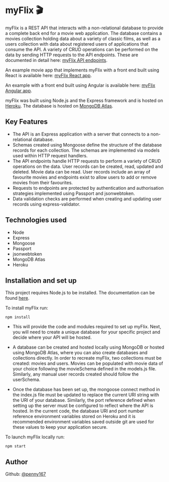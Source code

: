 # myFlix 🎬

myFlix is a REST API that interacts with a non-relational database to provide a complete back end for a movie web application. The database contains a movies collection holding data about a variety of classic films, as well as a users collection with data about registered users of applications that consume the API. A variety of CRUD operations can be performed on the data by sending HTTP requests to the API endpoints. These are documented in detail here: [myFlix API endpoints](https://intense-depths-38257.herokuapp.com/documentation.html).

An example movie app that implements myFlix with a front end built using React is available here: [myFlix React app](https://github.com/Penny167/myFlix-client).

An example with a front end built using Angular is available here: [myFlix Angular app](https://github.com/Penny167/myFlix-Angular-client).

myFlix was built using Node.js and the Express framework and is hosted on [Heroku](https://www.heroku.com/platform). The database is hosted on [MongoDB Atlas](https://www.mongodb.com/atlas/database). 

## Key Features

- The API is an Express application with a server that connects to a non-relational database.
- Schemas created using Mongoose define the structure of the database records for each collection. The schemas are implemented via models used within HTTP request handlers. 
- The API endpoints handle HTTP requests to perform a variety of CRUD operations on the data. User records can be created, read, updated and deleted. Movie data can be read. User records include an array of favourite movies and endpoints exist to allow users to add or remove movies from their favourites. 
- Requests to endpoints are protected by authentication and authorisation strategies implemented using Passport and jsonwebtoken.
- Data validation checks are performed when creating and updating user records using express-validator.

## Technologies used

- Node
- Express
- Mongoose
- Passport
- jsonwebtoken
- MongoDB Atlas
- Heroku

## Installation and set up

This project requires Node.js to be installed. The documentation can be found [here](https://nodejs.org/en/).

To install myFlix run: 
```
npm install
```
- This will provide the code and modules required to set up myFlix. Next, you will need to create a unique database for your specific project and decide where your API will be hosted. 

- A database can be created and hosted locally using MongoDB or hosted using MongoDB Atlas, where you can also create databases and collections directly. In order to recreate myFlix, two collections must be created: movies and users. Movies can be populated with movie data of your choice following the movieSchema defined in the models.js file. Similarly, any manual user records created should follow the userSchema.

- Once the database has been set up, the mongoose connect method in the index.js file must be updated to replace the current URI string with the URI of your database. Similarly, the port reference defined when setting up the server must be configured to reflect where the API is hosted. In the current code, the database URI and port number reference environment variables stored on Heroku and it is recommended environment variables saved outside git are used for these values to keep your application secure.

To launch myFlix locally run:
```
npm start
```
## Author
Github: [@penny167](https://github.com/Penny167)











